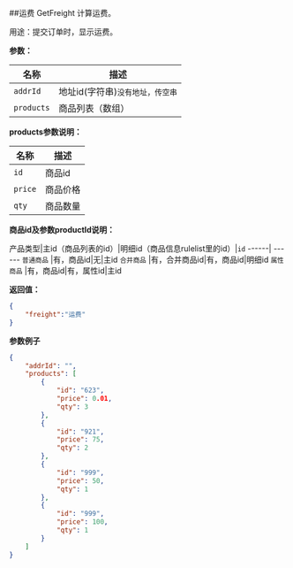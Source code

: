 ﻿##运费 GetFreight
计算运费。


用途：提交订单时，显示运费。

**参数：**

名称 |  描述
------| ------
`addrId` | 地址id(字符串)`没有地址，传空串` 
`products` | 商品列表（数组）

**products参数说明：**

名称 |  描述
------| ------
`id` | 商品id
`price` | 商品价格
`qty` | 商品数量

**商品id及参数productId说明：**

产品类型|主id（商品列表的id）|明细id（商品信息rulelist里的id）|`id` 
------| ------
`普通商品` |有，商品id|无|主id
`合并商品` |有，合并商品id|有，商品id|明细id
`属性商品` |有，商品id|有，属性id|主id


**返回值：**
``` json
{	
	"freight":"运费"
}
```


**参数例子**


``` json
{
    "addrId": "",
    "products": [
        {
            "id": "623",
            "price": 0.01,
            "qty": 3
        },
        {
            "id": "921",
            "price": 75,
            "qty": 2
        },
        {
            "id": "999",
            "price": 50,
            "qty": 1
        },
        {
            "id": "999",
            "price": 100,
            "qty": 1
        }
    ]
}
```
